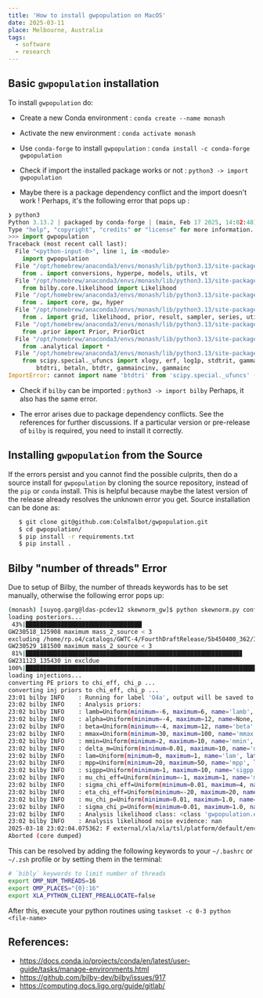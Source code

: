 ```yaml
---
title: 'How to install gwpopulation on MacOS'
date: 2025-03-11
place: Melbourne, Australia
tags:
  - software
  - research
---
```


## Basic `gwpopulation` installation

To install `gwpopulation` do:

- Create a new Conda environment :
`conda create --name monash`

- Activate the new environment :
`conda activate monash`

- Use `conda-forge` to install `gwpopulation` :
`conda install -c conda-forge gwpopulation`

- Check if import the installed package works or not :
`python3 -> import gwpopulation`

- Maybe there is a package dependency conflict and the import doesn't work ! Perhaps, it's the following error that pops up :

```python
❯ python3
Python 3.13.2 | packaged by conda-forge | (main, Feb 17 2025, 14:02:48) [Clang 18.1.8 ] on darwin
Type "help", "copyright", "credits" or "license" for more information.
>>> import gwpopulation
Traceback (most recent call last):
  File "<python-input-0>", line 1, in <module>
    import gwpopulation
  File "/opt/homebrew/anaconda3/envs/monash/lib/python3.13/site-packages/gwpopulation/__init__.py", line 14, in <module>
    from . import conversions, hyperpe, models, utils, vt
  File "/opt/homebrew/anaconda3/envs/monash/lib/python3.13/site-packages/gwpopulation/hyperpe.py", line 48, in <module>
    from bilby.core.likelihood import Likelihood
  File "/opt/homebrew/anaconda3/envs/monash/lib/python3.13/site-packages/bilby/__init__.py", line 21, in <module>
    from . import core, gw, hyper
  File "/opt/homebrew/anaconda3/envs/monash/lib/python3.13/site-packages/bilby/core/__init__.py", line 1, in <module>
    from . import grid, likelihood, prior, result, sampler, series, utils, fisher
  File "/opt/homebrew/anaconda3/envs/monash/lib/python3.13/site-packages/bilby/core/grid.py", line 6, in <module>
    from .prior import Prior, PriorDict
  File "/opt/homebrew/anaconda3/envs/monash/lib/python3.13/site-packages/bilby/core/prior/__init__.py", line 1, in <module>
    from .analytical import *
  File "/opt/homebrew/anaconda3/envs/monash/lib/python3.13/site-packages/bilby/core/prior/analytical.py", line 3, in <module>
    from scipy.special._ufuncs import xlogy, erf, log1p, stdtrit, gammaln, stdtr, \
        btdtri, betaln, btdtr, gammaincinv, gammainc
ImportError: cannot import name 'btdtri' from 'scipy.special._ufuncs' (/opt/homebrew/anaconda3/envs/monash/lib/python3.13/site-packages/scipy/special/_ufuncs.cpython-313-darwin.so)
```

- Check if `bilby` can be imported :
`python3 -> import bilby`
Perhaps, it also has the same error.

- The error arises due to package dependency conflicts. See the references for further discussions. If a particular version or pre-release of `bilby` is required, you need to install it correctly.

## Installing `gwpopulation` from the Source

If the errors persist and you cannot find the possible culprits, then do a source install for `gwpopulation` by cloning the source repository, instead of the `pip` or `conda` install. This is helpful because maybe the latest version of the release already resolves the unknown error you get. Source installation can be done as:

```bash
   $ git clone git@github.com:ColmTalbot/gwpopulation.git
   $ cd gwpopulation/
   $ pip install -r requirements.txt
   $ pip install .
```


## Bilby "number of threads" Error

Due to setup of Bilby, the number of threads keywords has to be set manually, otherwise the following error pops up:

```bash
(monash) [suyog.garg@ldas-pcdev12 skewnorm_gw]$ python skewnorm.py config.ini
loading posteriors...
 43%|█████████████████████████████████▏                                           | 62/144 [00:00<00:00, 120.09it/s]excluding /home/rp.o4/catalogs/GWTC-4/FourthDraftRelease/5b450400_362/IGWN-GWTC4-5b450400_362-GW230518_125908-IllustrativeResult_PEDataRelease.hdf5
GW230518_125908 maximum mass_2_source < 3
excluding /home/rp.o4/catalogs/GWTC-4/FourthDraftRelease/5b450400_362/IGWN-GWTC4-5b450400_362-GW230529_181500-IMRPhenomXPHM_PEDataRelease.hdf5
GW230529_181500 maximum mass_2_source < 3
 81%|█████████████████████████████████████████████████████████████▊              | 117/144 [00:00<00:00, 164.37it/s]excluding /home/rp.o4/catalogs/GWTC-4/FourthDraftRelease/5b450400_362/IGWN-GWTC4-5b450400_362-GW231123_135430-NRSur7dq4_PEDataRelease.hdf5
GW231123_135430 in excldue
100%|████████████████████████████████████████████████████████████████████████████| 144/144 [00:00<00:00, 149.68it/s]
loading injections...
converting PE priors to chi_eff, chi_p ...
converting inj priors to chi_eff, chi_p ...
23:01 bilby INFO    : Running for label 'O4a', output will be saved to './skewnorm_dynesty_jax_o1o2o3o4_chieff_chip_offline_pe'
23:02 bilby INFO    : Analysis priors:
23:02 bilby INFO    : lamb=Uniform(minimum=-6, maximum=6, name='lamb', latex_label='$\\kappa_z$', unit=None, boundary=None)
23:02 bilby INFO    : alpha=Uniform(minimum=-4, maximum=12, name=None, latex_label='$\\alpha$', unit=None, boundary=None)
23:02 bilby INFO    : beta=Uniform(minimum=-4, maximum=12, name='beta', latex_label='$\\beta_{q}$', unit=None, boundary=None)
23:02 bilby INFO    : mmax=Uniform(minimum=30, maximum=100, name='mmax', latex_label='$m_{\\max}$', unit=None, boundary=None)
23:02 bilby INFO    : mmin=Uniform(minimum=2, maximum=10, name='mmin', latex_label='$m_{\\min}$', unit=None, boundary=None)
23:02 bilby INFO    : delta_m=Uniform(minimum=0.01, maximum=10, name='delta_m', latex_label='$\\delta_{m}$', unit=None, boundary=None)
23:02 bilby INFO    : lam=Uniform(minimum=0, maximum=1, name='lam', latex_label='$\\lambda_{peak}$', unit=None, boundary=None)
23:02 bilby INFO    : mpp=Uniform(minimum=20, maximum=50, name='mpp', latex_label='$\\mu_{peak}$', unit=None, boundary=None)
23:02 bilby INFO    : sigpp=Uniform(minimum=1, maximum=10, name='sigpp', latex_label='$\\sigma_{peak}$', unit=None, boundary=None)
23:02 bilby INFO    : mu_chi_eff=Uniform(minimum=-1, maximum=1, name='mu_chi_eff', latex_label='$\\mu_{eff}$', unit=None, boundary=None)
23:02 bilby INFO    : sigma_chi_eff=Uniform(minimum=0.01, maximum=4, name='sigma_chi_eff', latex_label='$\\sigma_{eff}$', unit=None, boundary=None)
23:02 bilby INFO    : eta_chi_eff=Uniform(minimum=-20, maximum=20, name='eta_chi_eff', latex_label='$\\eta_{eff}$', unit=None, boundary=None)
23:02 bilby INFO    : mu_chi_p=Uniform(minimum=0.01, maximum=1.0, name='mu_chi_p', latex_label='$\\mu_{p}$', unit=None, boundary=None)
23:02 bilby INFO    : sigma_chi_p=Uniform(minimum=0.01, maximum=1.0, name='sigma_chi_p', latex_label='$\\sigma_{p}$', unit=None, boundary=None)
23:02 bilby INFO    : Analysis likelihood class: <class 'gwpopulation.experimental.jax.JittedLikelihood'>
23:02 bilby INFO    : Analysis likelihood noise evidence: nan
2025-03-18 23:02:04.075362: F external/xla/xla/tsl/platform/default/env.cc:76] Check failed: ret == 0 (11 vs. 0)Thread tf_foreach creation via pthread_create() failed.
Aborted (core dumped)
```

This can be resolved by adding the following keywords to your `~/.bashrc` or `~/.zsh` profile or by setting them in the terminal:

```bash
# `bibly` keywords to limit number of threads
export OMP_NUM_THREADS=16
export OMP_PLACES="{0}:16"
export XLA_PYTHON_CLIENT_PREALLOCATE=false
```
After this, execute your python routines using `taskset -c 0-3 python <file-name>`



## References:

- https://docs.conda.io/projects/conda/en/latest/user-guide/tasks/manage-environments.html
- https://github.com/bilby-dev/bilby/issues/917 
- https://computing.docs.ligo.org/guide/gitlab/